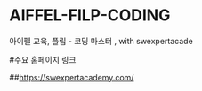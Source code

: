 # AIFFEL-FILP-CODING
아이펠 교육, 플립 - 코딩 마스터 , with swexpertacade



#주요 홈페이지 링크

##https://swexpertacademy.com/
